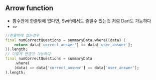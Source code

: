 ## Arrow function ##

- 함수안에 한줄밖에 없다면, Swift에서도 줄일수 있는것 처럼 Dart도 가능하다
- `=>`

```dart
//한줄밖에 없는경우
final numCorrectQuestions = summaryData.where((data) {
	return data['correct_answer'] == data['user_answer'];
}).length;
// 이렇게 변경이 가능하다
final numCorrectQuestions = summaryData
	.where(
	(data) => data['correct_answer'] == data['user_answer'];
).length;
```
